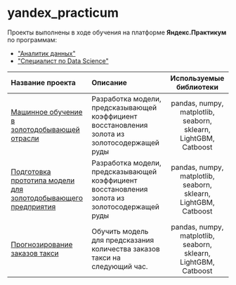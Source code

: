 # yandex_practicum

Проекты выполнены в ходе обучения на платформе **Яндекс.Практикум** по программам:
- ["Аналитик данных"](https://praktikum.yandex.ru/data-analyst/)
- ["Специалист по Data Science"](https://praktikum.yandex.ru/data-scientist/)

| Название проекта | Описание | Используемые библиотеки|
| :-------------------- | :------------------------------------------------------------------- |:-----------------------:|
| [Машинное обучение в золотодобывающей отрасли]() | Разработка модели, предсказывающей коэффициент восстановления золота из золотосодержащей руды  | pandas, numpy, matplotlib, seaborn, sklearn, LightGBM, Catboost |
| [Подготовка прототипа модели для золотодобывающего предприятия]() | Разработка модели, предсказывающей коэффициент восстановления золота из золотосодержащей руды  | pandas, numpy, matplotlib, seaborn, sklearn, LightGBM, Catboost |
| [Прогнозирование заказов такси](https://github.com/russele7/yandex_practicum/tree/master/ds_taxi_time_series)| Обучить модель для предсказания количества заказов такси на следующий час. | pandas, numpy, matplotlib, seaborn, sklearn, LightGBM, Catboost |  
